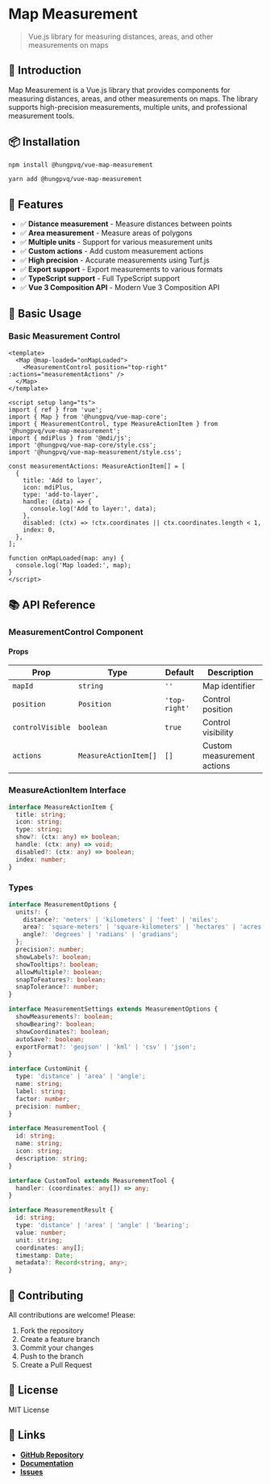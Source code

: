 # Map Measurement

> Vue.js library for measuring distances, areas, and other measurements on maps

## 🚀 Introduction

Map Measurement is a Vue.js library that provides components for measuring distances, areas, and other measurements on maps. The library supports high-precision measurements, multiple units, and professional measurement tools.

## 📦 Installation

```bash
npm install @hungpvq/vue-map-measurement
```

```bash
yarn add @hungpvq/vue-map-measurement
```

## 🎯 Features

- ✅ **Distance measurement** - Measure distances between points
- ✅ **Area measurement** - Measure areas of polygons
- ✅ **Multiple units** - Support for various measurement units
- ✅ **Custom actions** - Add custom measurement actions
- ✅ **High precision** - Accurate measurements using Turf.js
- ✅ **Export support** - Export measurements to various formats
- ✅ **TypeScript support** - Full TypeScript support
- ✅ **Vue 3 Composition API** - Modern Vue 3 Composition API

## 🚀 Basic Usage

### Basic Measurement Control

```vue
<template>
  <Map @map-loaded="onMapLoaded">
    <MeasurementControl position="top-right" :actions="measurementActions" />
  </Map>
</template>

<script setup lang="ts">
import { ref } from 'vue';
import { Map } from '@hungpvq/vue-map-core';
import { MeasurementControl, type MeasureActionItem } from '@hungpvq/vue-map-measurement';
import { mdiPlus } from '@mdi/js';
import '@hungpvq/vue-map-core/style.css';
import '@hungpvq/vue-map-measurement/style.css';

const measurementActions: MeasureActionItem[] = [
  {
    title: 'Add to layer',
    icon: mdiPlus,
    type: 'add-to-layer',
    handle: (data) => {
      console.log('Add to layer:', data);
    },
    disabled: (ctx) => !ctx.coordinates || ctx.coordinates.length < 1,
    index: 0,
  },
];

function onMapLoaded(map: any) {
  console.log('Map loaded:', map);
}
</script>
```

## 📚 API Reference

### MeasurementControl Component

#### Props

| Prop             | Type                  | Default       | Description                |
| ---------------- | --------------------- | ------------- | -------------------------- |
| `mapId`          | `string`              | `''`          | Map identifier             |
| `position`       | `Position`            | `'top-right'` | Control position           |
| `controlVisible` | `boolean`             | `true`        | Control visibility         |
| `actions`        | `MeasureActionItem[]` | `[]`          | Custom measurement actions |

### MeasureActionItem Interface

```typescript
interface MeasureActionItem {
  title: string;
  icon: string;
  type: string;
  show?: (ctx: any) => boolean;
  handle: (ctx: any) => void;
  disabled?: (ctx: any) => boolean;
  index: number;
}
```

### Types

```typescript
interface MeasurementOptions {
  units?: {
    distance?: 'meters' | 'kilometers' | 'feet' | 'miles';
    area?: 'square-meters' | 'square-kilometers' | 'hectares' | 'acres';
    angle?: 'degrees' | 'radians' | 'gradians';
  };
  precision?: number;
  showLabels?: boolean;
  showTooltips?: boolean;
  allowMultiple?: boolean;
  snapToFeatures?: boolean;
  snapTolerance?: number;
}

interface MeasurementSettings extends MeasurementOptions {
  showMeasurements?: boolean;
  showBearing?: boolean;
  showCoordinates?: boolean;
  autoSave?: boolean;
  exportFormat?: 'geojson' | 'kml' | 'csv' | 'json';
}

interface CustomUnit {
  type: 'distance' | 'area' | 'angle';
  name: string;
  label: string;
  factor: number;
  precision: number;
}

interface MeasurementTool {
  id: string;
  name: string;
  icon: string;
  description: string;
}

interface CustomTool extends MeasurementTool {
  handler: (coordinates: any[]) => any;
}

interface MeasurementResult {
  id: string;
  type: 'distance' | 'area' | 'angle' | 'bearing';
  value: number;
  unit: string;
  coordinates: any[];
  timestamp: Date;
  metadata?: Record<string, any>;
}
```

## 🤝 Contributing

All contributions are welcome! Please:

1. Fork the repository
2. Create a feature branch
3. Commit your changes
4. Push to the branch
5. Create a Pull Request

## 📄 License

MIT License

## 🔗 Links

- **[GitHub Repository](https://github.com/hung4564/vue-library)**
- **[Documentation](./docs/)**
- **[Issues](https://github.com/hung4564/vue-library/issues)**
